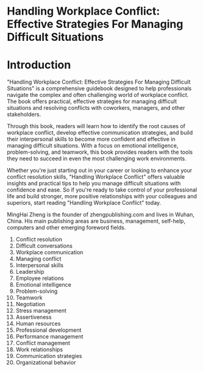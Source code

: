 # Handling Workplace Conflict: Effective Strategies For Managing Difficult Situations

# Introduction

"Handling Workplace Conflict: Effective Strategies For Managing Difficult Situations" is a comprehensive guidebook designed to help professionals navigate the complex and often challenging world of workplace conflict. The book offers practical, effective strategies for managing difficult situations and resolving conflicts with coworkers, managers, and other stakeholders.

Through this book, readers will learn how to identify the root causes of workplace conflict, develop effective communication strategies, and build their interpersonal skills to become more confident and effective in managing difficult situations. With a focus on emotional intelligence, problem-solving, and teamwork, this book provides readers with the tools they need to succeed in even the most challenging work environments.

Whether you're just starting out in your career or looking to enhance your conflict resolution skills, "Handling Workplace Conflict" offers valuable insights and practical tips to help you manage difficult situations with confidence and ease. So if you're ready to take control of your professional life and build stronger, more positive relationships with your colleagues and superiors, start reading "Handling Workplace Conflict" today.

MingHai Zheng is the founder of zhengpublishing.com and lives in Wuhan, China. His main publishing areas are business, management, self-help, computers and other emerging foreword fields.



1. Conflict resolution
2. Difficult conversations
3. Workplace communication
4. Managing conflict
5. Interpersonal skills
6. Leadership
7. Employee relations
8. Emotional intelligence
9. Problem-solving
10. Teamwork
11. Negotiation
12. Stress management
13. Assertiveness
14. Human resources
15. Professional development
16. Performance management
17. Conflict management
18. Work relationships
19. Communication strategies
20. Organizational behavior

